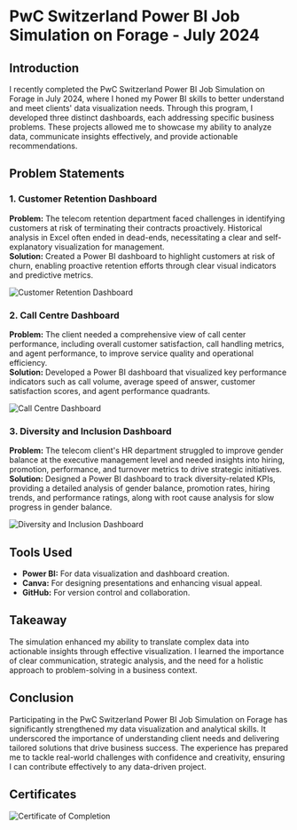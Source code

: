 # PwC Switzerland Power BI Job Simulation on Forage - July 2024

## Introduction
I recently completed the PwC Switzerland Power BI Job Simulation on Forage in July 2024, where I honed my Power BI skills to better understand and meet clients' data visualization needs. Through this program, I developed three distinct dashboards, each addressing specific business problems. These projects allowed me to showcase my ability to analyze data, communicate insights effectively, and provide actionable recommendations.

## Problem Statements

### 1. Customer Retention Dashboard
**Problem:** The telecom retention department faced challenges in identifying customers at risk of terminating their contracts proactively. Historical analysis in Excel often ended in dead-ends, necessitating a clear and self-explanatory visualization for management.  
**Solution:** Created a Power BI dashboard to highlight customers at risk of churn, enabling proactive retention efforts through clear visual indicators and predictive metrics.

![Customer Retention Dashboard](path_to_image1)

### 2. Call Centre Dashboard
**Problem:** The client needed a comprehensive view of call center performance, including overall customer satisfaction, call handling metrics, and agent performance, to improve service quality and operational efficiency.  
**Solution:** Developed a Power BI dashboard that visualized key performance indicators such as call volume, average speed of answer, customer satisfaction scores, and agent performance quadrants.

![Call Centre Dashboard](path_to_image2)

### 3. Diversity and Inclusion Dashboard
**Problem:** The telecom client's HR department struggled to improve gender balance at the executive management level and needed insights into hiring, promotion, performance, and turnover metrics to drive strategic initiatives.  
**Solution:** Designed a Power BI dashboard to track diversity-related KPIs, providing a detailed analysis of gender balance, promotion rates, hiring trends, and performance ratings, along with root cause analysis for slow progress in gender balance.

![Diversity and Inclusion Dashboard](path_to_image3)

## Tools Used
- **Power BI:** For data visualization and dashboard creation.
- **Canva:** For designing presentations and enhancing visual appeal.
- **GitHub:** For version control and collaboration.

## Takeaway
The simulation enhanced my ability to translate complex data into actionable insights through effective visualization. I learned the importance of clear communication, strategic analysis, and the need for a holistic approach to problem-solving in a business context.

## Conclusion
Participating in the PwC Switzerland Power BI Job Simulation on Forage has significantly strengthened my data visualization and analytical skills. It underscored the importance of understanding client needs and delivering tailored solutions that drive business success. The experience has prepared me to tackle real-world challenges with confidence and creativity, ensuring I can contribute effectively to any data-driven project.

## Certificates
![Certificate of Completion](path_to_certificate_image)
